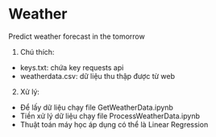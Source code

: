 # Weather
Predict weather forecast in the tomorrow<br>
1. Chú thích:
  + keys.txt: chứa key requests api
  + weatherdata.csv: dữ liệu thu thập được từ web
2. Xử lý:
  + Để lấy dữ liệu chạy file GetWeatherData.ipynb
  + Tiền xử lý dữ liệu chạy file ProcessWeatherData.ipynb
  + Thuật toán máy học áp dụng có thể là Linear Regression
